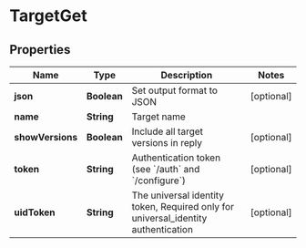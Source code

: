

# TargetGet


## Properties

Name | Type | Description | Notes
------------ | ------------- | ------------- | -------------
**json** | **Boolean** | Set output format to JSON |  [optional]
**name** | **String** | Target name | 
**showVersions** | **Boolean** | Include all target versions in reply |  [optional]
**token** | **String** | Authentication token (see &#x60;/auth&#x60; and &#x60;/configure&#x60;) |  [optional]
**uidToken** | **String** | The universal identity token, Required only for universal_identity authentication |  [optional]



